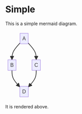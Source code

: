 # Simple

This is a simple mermaid diagram.

<svg aria-roledescription="flowchart-v2" role="graphics-document document" viewBox="-8 -8 118.234375 215" style="max-width: 118.234375px;" xmlns="http://www.w3.org/2000/svg" width="100%" id="mermaid-0"><style>#mermaid-0{font-family:arial,sans-serif;font-size:16px;fill:#333;}#mermaid-0 .error-icon{fill:#552222;}#mermaid-0 .error-text{fill:#552222;stroke:#552222;}#mermaid-0 .edge-thickness-normal{stroke-width:2px;}#mermaid-0 .edge-thickness-thick{stroke-width:3.5px;}#mermaid-0 .edge-pattern-solid{stroke-dasharray:0;}#mermaid-0 .edge-pattern-dashed{stroke-dasharray:3;}#mermaid-0 .edge-pattern-dotted{stroke-dasharray:2;}#mermaid-0 .marker{fill:#333333;stroke:#333333;}#mermaid-0 .marker.cross{stroke:#333333;}#mermaid-0 svg{font-family:arial,sans-serif;font-size:16px;}#mermaid-0 .label{font-family:arial,sans-serif;color:#333;}#mermaid-0 .cluster-label text{fill:#333;}#mermaid-0 .cluster-label span,#mermaid-0 p{color:#333;}#mermaid-0 .label text,#mermaid-0 span,#mermaid-0 p{fill:#333;color:#333;}#mermaid-0 .node rect,#mermaid-0 .node circle,#mermaid-0 .node ellipse,#mermaid-0 .node polygon,#mermaid-0 .node path{fill:#ECECFF;stroke:#9370DB;stroke-width:1px;}#mermaid-0 .flowchart-label text{text-anchor:middle;}#mermaid-0 .node .label{text-align:center;}#mermaid-0 .node.clickable{cursor:pointer;}#mermaid-0 .arrowheadPath{fill:#333333;}#mermaid-0 .edgePath .path{stroke:#333333;stroke-width:2.0px;}#mermaid-0 .flowchart-link{stroke:#333333;fill:none;}#mermaid-0 .edgeLabel{background-color:#e8e8e8;text-align:center;}#mermaid-0 .edgeLabel rect{opacity:0.5;background-color:#e8e8e8;fill:#e8e8e8;}#mermaid-0 .labelBkg{background-color:rgba(232, 232, 232, 0.5);}#mermaid-0 .cluster rect{fill:#ffffde;stroke:#aaaa33;stroke-width:1px;}#mermaid-0 .cluster text{fill:#333;}#mermaid-0 .cluster span,#mermaid-0 p{color:#333;}#mermaid-0 div.mermaidTooltip{position:absolute;text-align:center;max-width:200px;padding:2px;font-family:arial,sans-serif;font-size:12px;background:hsl(80, 100%, 96.2745098039%);border:1px solid #aaaa33;border-radius:2px;pointer-events:none;z-index:100;}#mermaid-0 .flowchartTitleText{text-anchor:middle;font-size:18px;fill:#333;}#mermaid-0 :root{--mermaid-font-family:arial,sans-serif;}</style><g><marker orient="auto" markerHeight="12" markerWidth="12" markerUnits="userSpaceOnUse" refY="5" refX="10" viewBox="0 0 10 10" class="marker flowchart" id="flowchart-pointEnd"><path style="stroke-width: 1; stroke-dasharray: 1, 0;" class="arrowMarkerPath" d="M 0 0 L 10 5 L 0 10 z"></path></marker><marker orient="auto" markerHeight="12" markerWidth="12" markerUnits="userSpaceOnUse" refY="5" refX="0" viewBox="0 0 10 10" class="marker flowchart" id="flowchart-pointStart"><path style="stroke-width: 1; stroke-dasharray: 1, 0;" class="arrowMarkerPath" d="M 0 5 L 10 10 L 10 0 z"></path></marker><marker orient="auto" markerHeight="11" markerWidth="11" markerUnits="userSpaceOnUse" refY="5" refX="11" viewBox="0 0 10 10" class="marker flowchart" id="flowchart-circleEnd"><circle style="stroke-width: 1; stroke-dasharray: 1, 0;" class="arrowMarkerPath" r="5" cy="5" cx="5"></circle></marker><marker orient="auto" markerHeight="11" markerWidth="11" markerUnits="userSpaceOnUse" refY="5" refX="-1" viewBox="0 0 10 10" class="marker flowchart" id="flowchart-circleStart"><circle style="stroke-width: 1; stroke-dasharray: 1, 0;" class="arrowMarkerPath" r="5" cy="5" cx="5"></circle></marker><marker orient="auto" markerHeight="11" markerWidth="11" markerUnits="userSpaceOnUse" refY="5.2" refX="12" viewBox="0 0 11 11" class="marker cross flowchart" id="flowchart-crossEnd"><path style="stroke-width: 2; stroke-dasharray: 1, 0;" class="arrowMarkerPath" d="M 1,1 l 9,9 M 10,1 l -9,9"></path></marker><marker orient="auto" markerHeight="11" markerWidth="11" markerUnits="userSpaceOnUse" refY="5.2" refX="-1" viewBox="0 0 11 11" class="marker cross flowchart" id="flowchart-crossStart"><path style="stroke-width: 2; stroke-dasharray: 1, 0;" class="arrowMarkerPath" d="M 1,1 l 9,9 M 10,1 l -9,9"></path></marker><g class="root"><g class="clusters"></g><g class="edgePaths"><path marker-end="url(#flowchart-pointEnd)" style="fill:none;" class="edge-thickness-normal edge-pattern-solid flowchart-link LS-A LE-B" id="L-A-B-0" d="M38.05859375,30.496612952889254L33.854817708333336,35.08051079407438C29.651041666666668,39.6644086352595,21.243489583333332,48.83220431762975,17.039713541666668,57.582768825481544C12.8359375,66.33333333333333,12.8359375,74.66666666666667,12.8359375,78.83333333333333L12.8359375,83"></path><path marker-end="url(#flowchart-pointEnd)" style="fill:none;" class="edge-thickness-normal edge-pattern-solid flowchart-link LS-A LE-C" id="L-A-C-0" d="M63.73046875,30.496612952889254L67.93424479166667,35.08051079407438C72.13802083333333,39.6644086352595,80.54557291666667,48.83220431762975,84.74934895833333,57.582768825481544C88.953125,66.33333333333333,88.953125,74.66666666666667,88.953125,78.83333333333333L88.953125,83"></path><path marker-end="url(#flowchart-pointEnd)" style="fill:none;" class="edge-thickness-normal edge-pattern-solid flowchart-link LS-B LE-D" id="L-B-D-0" d="M12.8359375,116L12.8359375,120.16666666666667C12.8359375,124.33333333333333,12.8359375,132.66666666666666,16.965494791666668,141.3363012761299C21.095052083333332,150.00593588559306,29.354166666666668,159.01187177118615,33.483723958333336,163.5148397139827L37.61328125,168.0178076567792"></path><path marker-end="url(#flowchart-pointEnd)" style="fill:none;" class="edge-thickness-normal edge-pattern-solid flowchart-link LS-C LE-D" id="L-C-D-0" d="M88.953125,116L88.953125,120.16666666666667C88.953125,124.33333333333333,88.953125,132.66666666666666,84.82356770833333,141.3363012761299C80.69401041666667,150.00593588559306,72.43489583333333,159.01187177118615,68.30533854166667,163.5148397139827L64.17578125,168.0178076567792"></path></g><g class="edgeLabels"><g class="edgeLabel"><g transform="translate(0, 0)" class="label"><foreignObject height="0" width="0"><div style="display: inline-block; white-space: nowrap;" xmlns="http://www.w3.org/1999/xhtml"><span class="edgeLabel"></span></div></foreignObject></g></g><g class="edgeLabel"><g transform="translate(0, 0)" class="label"><foreignObject height="0" width="0"><div style="display: inline-block; white-space: nowrap;" xmlns="http://www.w3.org/1999/xhtml"><span class="edgeLabel"></span></div></foreignObject></g></g><g class="edgeLabel"><g transform="translate(0, 0)" class="label"><foreignObject height="0" width="0"><div style="display: inline-block; white-space: nowrap;" xmlns="http://www.w3.org/1999/xhtml"><span class="edgeLabel"></span></div></foreignObject></g></g><g class="edgeLabel"><g transform="translate(0, 0)" class="label"><foreignObject height="0" width="0"><div style="display: inline-block; white-space: nowrap;" xmlns="http://www.w3.org/1999/xhtml"><span class="edgeLabel"></span></div></foreignObject></g></g></g><g class="nodes"><g transform="translate(50.89453125, 16.5)" id="flowchart-A-0" class="node default default flowchart-label"><rect height="33" width="25.671875" y="-16.5" x="-12.8359375" ry="0" rx="0" style="" class="basic label-container"></rect><g transform="translate(-5.3359375, -9)" style="" class="label"><rect></rect><foreignObject height="18" width="10.671875"><div style="display: inline-block; white-space: nowrap;" xmlns="http://www.w3.org/1999/xhtml"><span class="nodeLabel">A</span></div></foreignObject></g></g><g transform="translate(12.8359375, 99.5)" id="flowchart-B-1" class="node default default flowchart-label"><rect height="33" width="25.671875" y="-16.5" x="-12.8359375" ry="0" rx="0" style="" class="basic label-container"></rect><g transform="translate(-5.3359375, -9)" style="" class="label"><rect></rect><foreignObject height="18" width="10.671875"><div style="display: inline-block; white-space: nowrap;" xmlns="http://www.w3.org/1999/xhtml"><span class="nodeLabel">B</span></div></foreignObject></g></g><g transform="translate(88.953125, 99.5)" id="flowchart-C-3" class="node default default flowchart-label"><rect height="33" width="26.5625" y="-16.5" x="-13.28125" ry="0" rx="0" style="" class="basic label-container"></rect><g transform="translate(-5.78125, -9)" style="" class="label"><rect></rect><foreignObject height="18" width="11.5625"><div style="display: inline-block; white-space: nowrap;" xmlns="http://www.w3.org/1999/xhtml"><span class="nodeLabel">C</span></div></foreignObject></g></g><g transform="translate(50.89453125, 182.5)" id="flowchart-D-5" class="node default default flowchart-label"><rect height="33" width="26.5625" y="-16.5" x="-13.28125" ry="0" rx="0" style="" class="basic label-container"></rect><g transform="translate(-5.78125, -9)" style="" class="label"><rect></rect><foreignObject height="18" width="11.5625"><div style="display: inline-block; white-space: nowrap;" xmlns="http://www.w3.org/1999/xhtml"><span class="nodeLabel">D</span></div></foreignObject></g></g></g></g></g></svg>

It is rendered above.
